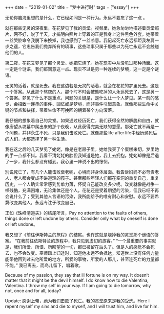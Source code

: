 +++ 
date = "2019-01-02"
title = "梦中进行时"
tags = ["essay"]
+++

无论你脑海里想的是什么，它已经如同是一种行为。永远不要忘了这一点 。

就在那些无灵的深夜里，花花梦见了我的灵堂。视频里，她急匆匆地描述着灵堂照片，网不好，说了半天，才搞明白照片上穿着的正是我身上这件黑色外套。她带着一丝哭腔命令我脱下来换掉，我也感到了一丝凉意。我记起死亡永远都距我左肩一步之遥，它忠告我们抛弃所有的琐事，这些琐事只属于那些以为死亡永远不会触碰他们的人。

第二夜，花花又梦见了那个灵堂。她把它烧了。她在现实中从没见过那种场面。这一定是个谜语，我们都同意这一点。现实不过是另一种连续的梦境，这一定是个谜语。

无灵的活着，就是死去。我在这边若是无灵的活着，就会在花花的梦里死去。这是一个答案。从此那个熬夜的人，那个时不时会被熊吃掉的人永远死去了，这是另一个答案。梦见了什么不是重点，问题的关键是，是什么让一个人梦见。某一刻的感觉，会招致一连串的事件、回忆或是梦境，而非事件引起意象。就像那些生命中关键的节点和抉择，带着生命不可挽回的朝着某个方向滚落。

我仔细的想象着自己的灵堂。如果通过经历死亡，我们获得全然的解脱和自由，就像唐望从坟墓中爬出来的那个夜晚，从此获得完美无缺的意愿。那死亡就不再是一个问题，并非永生不死，只是我们击败死亡。就像那些life after life中经历濒死后的人们，大都选择了另一种生活。

我在这之后的几天梦见了姥姥，像是在老房子里，她给我买了个蛋糕来切，梦里她的手一点都不抖。我看不清姥姥的脸但我知道是她，我上去拥抱，姥姥却像是后退了一步，我什么都没有碰到。我心里一阵说不出的怅惘。

别说死亡了，有几个人能击败衰老呢，心境而非身体层面。我告诉妈妈不必苛责老人，老人都会变成不讲道理的孩子。甚至那些年轻人们都在空洞的重复自己，重复历史，一个人确实常常感到势单力薄，怀疑自己能改变多少呢。改变就像是战争一样残酷，充满困难，无论集体还是个人。花花还是受着期望的污染，但我已经不再会说什么了；受到其他人言语的污染，我所能给予的唯有耐心和安慰。永远不要希冀改变其他人，永远专注于改变自己。

正如《珠峰清道夫》的结尾所言，Pay no attention to the faults of others, things done or left undone by others. Consider only what by oneself is done or left undone。

我又想了《前往伊斯特兰的旅程》的结尾。也许这就是烧掉我的灵堂那个谜语的答案。
“在我前往依斯特兰的旅程中，我只见到虚幻的旅客。”
“一个最重要的事实就是，我们所爱、所恨、所盼望的一切，都已被留在后头了。但是人的感觉不会死去，也不会改变。巫师踏上归途时，知道他永远不会抵达，知道世上没有任何力量能带他回到过去他所爱的地方，所爱的事物，所爱的人那儿，甚至连死亡的力量都不能。”
我已离去，而鸟儿留下，唱着歌。

Because of my passion,
they say that ill fortune is on my way.
It doesn’t matter that it might be the devil himself.
I do know how to die
Valentina, Valentina.
I throw my self in your way.
If I am going to die tomorrow,
why not, once and for all, today?

Update: 感谢上帝，祂为我们击败了死亡。我的灵堂原来是我的受洗。Here I repent myself my sins and die to myself, and I will trust him, and live for him.
